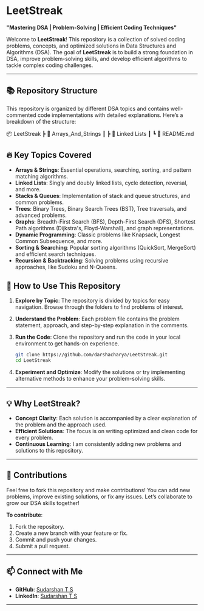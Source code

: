


# LeetStreak

**"Mastering DSA | Problem-Solving | Efficient Coding Techniques"**

Welcome to **LeetStreak**! This repository is a collection of solved coding problems, concepts, and optimized solutions in Data Structures and Algorithms (DSA). The goal of **LeetStreak** is to build a strong foundation in DSA, improve problem-solving skills, and develop efficient algorithms to tackle complex coding challenges.

---

## 📚 **Repository Structure**

This repository is organized by different DSA topics and contains well-commented code implementations with detailed explanations. Here’s a breakdown of the structure:


 📦 LeetStreak
 ┣ 📂 Arrays_And_Strings
 ┃ 
 ┣ 📂 Linked Lists
 ┃ 
 ┗ 📜 README.md


## 🔥 **Key Topics Covered**

- **Arrays & Strings**: Essential operations, searching, sorting, and pattern matching algorithms.
- **Linked Lists**: Singly and doubly linked lists, cycle detection, reversal, and more.
- **Stacks & Queues**: Implementation of stack and queue structures, and common problems.
- **Trees**: Binary Trees, Binary Search Trees (BST), Tree traversals, and advanced problems.
- **Graphs**: Breadth-First Search (BFS), Depth-First Search (DFS), Shortest Path algorithms (Dijkstra's, Floyd-Warshall), and graph representations.
- **Dynamic Programming**: Classic problems like Knapsack, Longest Common Subsequence, and more.
- **Sorting & Searching**: Popular sorting algorithms (QuickSort, MergeSort) and efficient search techniques.
- **Recursion & Backtracking**: Solving problems using recursive approaches, like Sudoku and N-Queens.


## 🚀 **How to Use This Repository**

1. **Explore by Topic**: The repository is divided by topics for easy navigation. Browse through the folders to find problems of interest.
2. **Understand the Problem**: Each problem file contains the problem statement, approach, and step-by-step explanation in the comments.
3. **Run the Code**: Clone the repository and run the code in your local environment to get hands-on experience.

   ```bash
   git clone https://github.com/darshacharya/LeetStreak.git
   cd LeetStreak
   ```

4. **Experiment and Optimize**: Modify the solutions or try implementing alternative methods to enhance your problem-solving skills.

---

## 💡 **Why LeetStreak?**

- **Concept Clarity**: Each solution is accompanied by a clear explanation of the problem and the approach used.
- **Efficient Solutions**: The focus is on writing optimized and clean code for every problem.
- **Continuous Learning**: I am consistently adding new problems and solutions to this repository.

---

## 📌 **Contributions**

Feel free to fork this repository and make contributions! You can add new problems, improve existing solutions, or fix any issues. Let’s collaborate to grow our DSA skills together!

**To contribute**:
1. Fork the repository.
2. Create a new branch with your feature or fix.
3. Commit and push your changes.
4. Submit a pull request.

---

## 📫 **Connect with Me**

- **GitHub**: [Sudarshan T S](https://github.com/darshacharya)
- **LinkedIn**: [Sudarshan T S](https://www.linkedin.com/in/sudarshan-t-s-858714259/)

---
